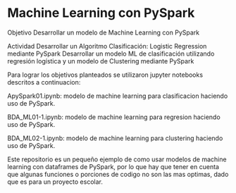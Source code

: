 
# Machine Learning con PySpark

Objetivo
    Desarrollar un modelo de Machine Learning con PySpark

Actividad
    Desarrollar un Algoritmo Clasificación: Logistic Regression mediante PySpark
    Desarrollar un modelo ML de clasificación utilizando regresión logística y un modelo de Clustering mediante PySpark

Para lograr los objetivos planteados se utilizaron jupyter notebooks descritos a continuacion:

ApySpark01.ipynb: modelo de machine learning para clasificacion haciendo uso de PySpark.

BDA_ML01-1.ipynb: modelo de machine learning para regresion haciendo uso de PySpark.

BDA_ML02-1.ipynb: modelo de machine learning para clustering haciendo uso de PySpark.

Este repositorio es un pequeño ejemplo de como usar modelos de machine learning con dataframes de PySpark, por lo que hay que tener en cuenta que algunas funciones o porciones de codigo no son las mas optimas, dado que es para un proyecto escolar.